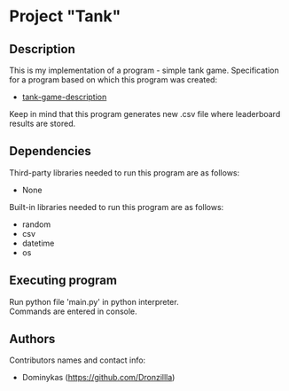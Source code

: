 # Project "Tank"

## Description

This is my implementation of a program - simple tank game. Specification for a program based on which this program was created:
* [tank-game-description](https://github.com/Dronzillla/tank/blob/main/tank-game-description.md)

Keep in mind that this program generates new .csv file where leaderboard results are stored. 

## Dependencies

Third-party libraries needed to run this program are as follows: 
* None

Built-in libraries needed to run this program are as follows:
* random
* csv
* datetime
* os

## Executing program

Run python file 'main.py' in python interpreter.  
Commands are entered in console.

## Authors

Contributors names and contact info:
* Dominykas (https://github.com/Dronzillla)